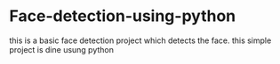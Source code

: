 # Face-detection-using-python
this is a basic face detection project which detects the face.
this simple project is dine usung python 
